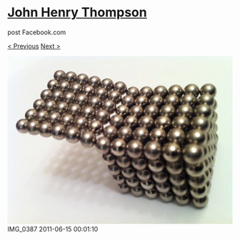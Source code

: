 # [John Henry Thompson](../README.md)
post Facebook.com

[< Previous](2011-06-15-4.md) [Next >](2011-06-15-6.md)

[![](../media/2011-06-15/Magnetic-Balls-IMG_0387.jpg)](../README.md)
IMG_0387
2011-06-15 00:01:10